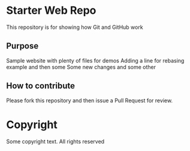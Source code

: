 # Starter Web Repo

This repository is for showing how Git and GitHub work

## Purpose

Sample website with plenty of files for demos
Adding a line for rebasing example and then some
Some new changes and some other

## How to contribute

Please fork this repository and then issue a Pull Request for review.

# Copyright

Some copyright text. All rights reserved